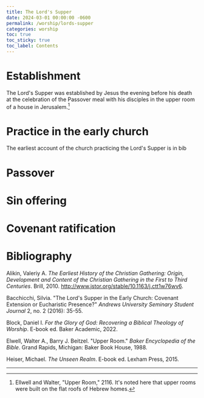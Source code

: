 ```yaml
---
title: The Lord's Supper
date: 2024-03-01 00:00:00 -0600
permalink: /worship/lords-supper
categories: worship
toc: true
toc_sticky: true
toc_label: Contents
---
```


# Establishment

The Lord's Supper was established by Jesus the evening before his death at the
celebration of the Passover meal with his disciples in the upper room of a 
house in Jerusalem.[^1]

# Practice in the early church

The earliest account of the church practicing the Lord's Supper is in bib


# Passover

# Sin offering

# Covenant ratification

# Bibliography

Alikin, Valeriy A. *The Earliest History of the Christian Gathering: Origin,
Development and Content of the Christian Gathering in the First to Third
Centuries*. Brill, 2010. http://www.jstor.org/stable/10.1163/j.ctt1w76wv6.

Bacchicchi, Silvia. "The Lord's Supper in the Early Church: Covenant Extension
or Eucharistic Presence?" *Andrews University Seminary Student Journal* 2, no.
2 (2016): 35-55.

Block, Daniel I. *For the Glory of God: Recovering a Biblical Theology of
Worship*. E-book ed. Baker Academic, 2022.

Elwell, Walter A., Barry J. Beitzel. "Upper Room."
*Baker Encyclopedia of the Bible*. Grand Rapids, Michigan: Baker Book House,
1988.

Heiser, Michael. *The Unseen Realm*. E-book ed. Lexham Press, 2015.

---

[^1]: Ellwell and Walter, "Upper Room," 2116. It's noted here that upper rooms 
were built on the flat roofs of Hebrew homes.